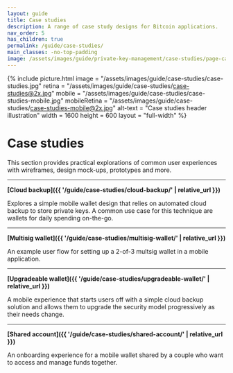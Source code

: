 ```yaml
---
layout: guide
title: Case studies
description: A range of case study designs for Bitcoin applications.
nav_order: 5
has_children: true
permalink: /guide/case-studies/
main_classes: -no-top-padding
image: /assets/images/guide/private-key-management/case-studies/page-case-studies.jpg
---
```


<!--

Editor's notes

-->

{% include picture.html
   image = "/assets/images/guide/case-studies/case-studies.jpg"
   retina = "/assets/images/guide/case-studies/case-studies@2x.jpg"
   mobile = "/assets/images/guide/case-studies/case-studies-mobile.jpg"
   mobileRetina = "/assets/images/guide/case-studies/case-studies-mobile@2x.jpg"
   alt-text = "Case studies header illustration"
   width = 1600
   height = 600
   layout = "full-width"
%}

# Case studies

This section provides practical explorations of common user experiences with wireframes, design mock-ups, prototypes and more.

---

**[Cloud backup]({{ '/guide/case-studies/cloud-backup/' | relative_url }})**

Explores a simple mobile wallet design that relies on automated cloud backup to store private keys. A common use case for this technique are wallets for daily spending on-the-go.

---

**[Multisig wallet]({{ '/guide/case-studies/multisig-wallet/' | relative_url }})**

An example user flow for setting up a 2-of-3 multsig wallet in a mobile application.

---

**[Upgradeable wallet]({{ '/guide/case-studies/upgradeable-wallet/' | relative_url }})**

A mobile experience that starts users off with a simple cloud backup solution and allows them to upgrade the security model progressively as their needs change.

---

**[Shared account]({{ '/guide/case-studies/shared-account/' | relative_url }})**

An onboarding experience for a mobile wallet shared by a couple who want to access and manage funds together.

